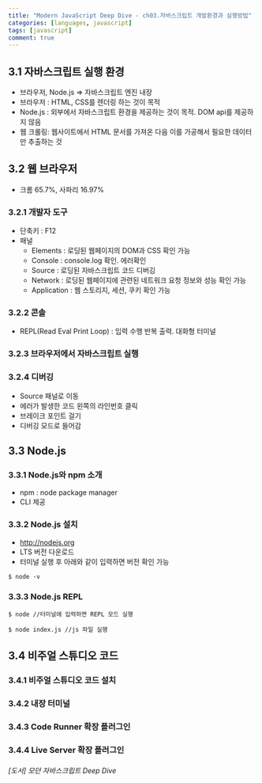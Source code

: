```yaml
---
title: "Modern JavaScript Deep Dive - ch03.자바스크립트 개발환경과 실행방법"
categories: [languages, javascript]
tags: [javascript]
comment: true
---
```


## 3.1 자바스크립트 실행 환경

- 브라우저, Node.js ⇒ 자바스크립트 엔진 내장
- 브라우저 : HTML, CSS를 렌더링 하는 것이 목적
- Node.js : 외부에서 자바스크립트 환경을 제공하는 것이 목적. DOM api를 제공하지 않음
- 웹 크롤링: 웹사이트에서 HTML 문서를 가져온 다음 이를 가공해서 필요한 데이터만 추출하는 것

## 3.2 웹 브라우저

- 크롬 65.7%, 사파리 16.97%

### 3.2.1 개발자 도구

- 단축키 : F12
- 패널
    - Elements : 로딩된 웹페이지의 DOM과 CSS 확인 가능
    - Console : console.log 확인. 에러확인
    - Source : 로딩된 자바스크립트 코드 디버깅
    - Network : 로딩된 웹페이지에 관련된 네트워크 요청 정보와 성능 확인 가능
    - Application : 웹 스토리지, 세션, 쿠키 확인 가능

### 3.2.2 콘솔

- REPL(Read Eval Print Loop) : 입력 수행 반복 출력. 대화형 터미널

### 3.2.3 브라우저에서 자바스크립트 실행

### 3.2.4 디버깅

- Source 패널로 이동
- 에러가 발생한 코드 왼쪽의 라인번호 클릭
- 브레이크 포인트 걸기
- 디버깅 모드로 들어감

## 3.3 Node.js

### 3.3.1 Node.js와 npm 소개

- npm : node package manager
- CLI 제공

### 3.3.2 Node.js 설치

- http://nodejs.org
- LTS 버전 다운로드
- 터미널 실행 후 아래와 같이 입력하면 버전 확인 가능

```
$ node -v
```

### 3.3.3 Node.js REPL

```
$ node //터미널에 입력하면 REPL 모드 실행

$ node index.js //js 파일 실행
```

## 3.4 비주얼 스튜디오 코드

### 3.4.1 비주얼 스튜디오 코드 설치

### 3.4.2 내장 터미널

### 3.4.3 Code Runner 확장 플러그인

### 3.4.4 Live Server 확장 플러그인

###### [도서] 모던 자바스크립트 Deep Dive